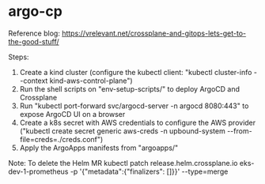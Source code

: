 # argo-cp
Reference blog:
https://vrelevant.net/crossplane-and-gitops-lets-get-to-the-good-stuff/


Steps:
1. Create a kind cluster (configure the kubectl client: "kubectl cluster-info --context kind-aws-control-plane")
2. Run the shell scripts on "env-setup-scripts/" to deploy ArgoCD and Crossplane
3. Run "kubectl port-forward svc/argocd-server -n argocd 8080:443" to expose ArgoCD UI on a browser
4. Create a k8s secret with AWS credentials to configure the AWS provider ("kubectl create secret generic aws-creds -n upbound-system --from-file=creds=./creds.conf")
5. Apply the ArgoApps manifests from "argoapps/"

Note:
To delete the Helm MR
kubectl patch release.helm.crossplane.io eks-dev-1-prometheus -p '{"metadata":{"finalizers": []}}' --type=merge

